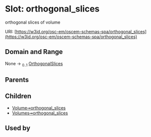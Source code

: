 
# Slot: orthogonal_slices

orthogonal slices of volume

URI: [https://w3id.org/osc-em/oscem-schemas-spa/orthogonal_slices](https://w3id.org/osc-em/oscem-schemas-spa/orthogonal_slices)


## Domain and Range

None &#8594;  <sub>0..1</sub> [OrthogonalSlices](OrthogonalSlices.md)

## Parents


## Children

 *  [Volume➞orthogonal_slices](Volume_orthogonal_slices.md)
 *  [Volumes➞orthogonal_slices](Volumes_orthogonal_slices.md)

## Used by

